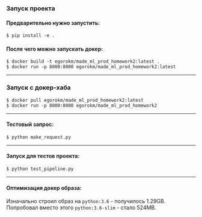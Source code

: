 ### Запуск проекта
#### Предварительно нужно запустить:
```shell script
$ pip install -e .
```
#### После чего можно запускать докер:
```shell script
$ docker build -t egorokm/made_ml_prod_homework2:latest . 
$ docker run -p 8000:8000 egorokm/made_ml_prod_homework2:latest
```
----------
### Запуск с докер-хаба
```shell script
$ docker pull egorokm/made_ml_prod_homework2:latest
$ docker run -p 8000:8000 egorokm/made_ml_prod_homework2
```
----------
#### Тестовый запрос:
```shell script
$ python make_request.py
```
----------
#### Запуск для тестов проекта:
```shell script
$ python test_pipeline.py
```
----------
#### Оптимизация докер образа:
Изначально строил образ на `python:3.6` - получилось 1.29GB. Попробовал вместо этого `python:3.6-slim` - стало 524MB.